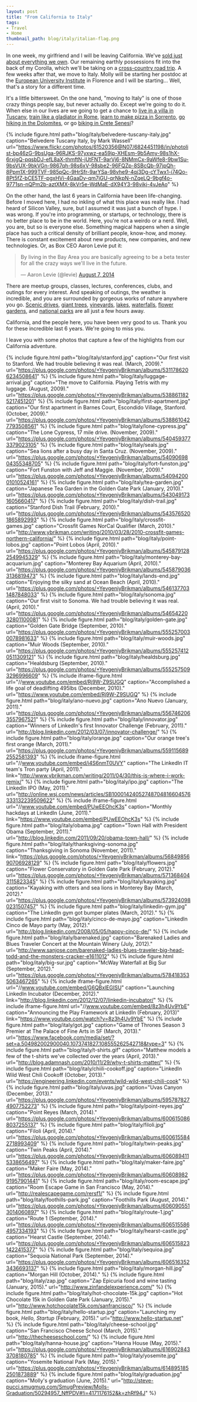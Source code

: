 ```yaml
---
layout: post
title: "From California to Italy"
tags:
- Travel
- Home
thumbnail_path: blog/italy/italian-flag.png
---  
```


In one week, my girlfriend and I will be leaving California. We've [sold just
about everything we own](http://www.ybrikman.com/writing/2015/06/02/moving-to-italy-digital-garage-sale/).
Our remaining earthly possessions fit into the back of my Corolla, which we'll 
be taking on a [cross-country road trip](https://www.google.com/maps/dir/Menlo+Park,+CA/Lake+Tahoe/Bonneville+Salt+Flats/Craters+of+the+Moon+National+Monument+%26+Preserve,+Arco,+ID/Hell%27s+Half+Acre+Lava+Field/Grand+Teton+National+Park,+Wyoming/Yellowstone+National+Park/Devils+Tower+National+Monument,+Wyoming/Deadwood,+SD/Mount+Rushmore+National+Memorial,+13000+S+Dakota+244,+Keystone,+SD+57751/Badlands+National+Park,+South+Dakota/Sioux+Falls,+SD/Chicago,+IL/Cleveland,+OH/Niagara+Falls,+NY/Cornell+University/Marblehead,+MA+01945/). 
A few weeks after that, we move to Italy. Molly will be starting her postdoc 
at the [European University Institute](http://www.eui.eu/Home.aspx) in Florence 
and I will be starting... Well, that's a story for a different time.

It's a little bittersweet. On the one hand, "moving to Italy" is one of those 
crazy things people say, but never actually do. Except we're going to do it. 
When else in our lives are we going to get a chance to [live in a villa in Tuscany](http://www.independenttraveler.com/destinations/europe/italy#tuscany),
[train like a gladiator in Rome](http://www.independenttraveler.com/destinations/europe/italy#rome),
[learn to make pizza in Sorrento](http://www.independenttraveler.com/destinations/europe/italy#sorrento),
[go hiking in the Dolomites](http://www.nationalgeographicexpeditions.com/expeditions/italy-dolomite-tour/detail),
or go [biking in Crete Senesi](https://www.flickr.com/search/?q=crete%20senesi)? 

{% include figure.html path="blog/italy/belvedere-tuscany-italy.jpg" caption="Belvedere Tuscany Italy, by Mark Wassell" url="https://www.flickr.com/photos/61520356@N07/6824451198/in/photolist-bp46zG-9bsUga-96RJKS-97yxwz-ea59jp-XHEsm-9b5Amy-98s1hX-6rxjgQ-pqsbDJ-efL8aX-thmftN-jUtFNT-9arVj6-8NMmCx-9aWfe8-9bw1Su-9bsVUX-9bkVGn-9867qh-98s6xV-98sbe2-96FQZp-8SBcQb-97jpQh-8Ppm1X-999TVF-985pQc-9HrSfr-9arYSa-98vhe9-4qj3Dg-cYTwx1-i74Qo-8Pt5fZ-bCE5TF-pgxHVi-4GaaDv-qm7jGU-qrNkpN-nZqeLQ-9bgf4o-9771sn-nQPm2b-aztXMX-8kVr5e-WdMaE-dX94Y3-98vikj-4vJeAo" %}

On the other hand, the last 6 years in California have been life-changing. 
Before I moved here, I had no inkling of what this place was really like. I had 
heard of Silicon Valley, sure, but I assumed it was just a bunch of hype. I was 
wrong. If you're into programming, or startups, or technology, there is no 
better place to be in the world. Here, you're not a weirdo or a nerd. Well, you 
are, but so is everyone else. Something magical happens when a single place has 
such a critical density of brilliant people, know-how, and money. There is 
constant excitement about new products, new companies, and new technologies. 
Or, as Box CEO Aaron Levie put it:

<div class="mt3 mb3">
  <blockquote class="twitter-tweet" lang="en">
    <p lang="en" dir="ltr">
      By living in the Bay Area you are basically agreeing to be a beta tester for all the crazy ways we&#39;ll live in the future.
    </p>&mdash; Aaron Levie (@levie) 
    <a href="https://twitter.com/levie/status/497171727781462016">August 7, 2014</a>
  </blockquote>
  <script async src="//platform.twitter.com/widgets.js" charset="utf-8"></script>
</div>

There are meetup groups, classes, lectures, conferences, clubs, and outings for 
every interest. And speaking of outings, the weather is incredible, and you are 
surrounded by gorgeous works of nature anywhere you go. [Scenic drives](https://plus.google.com/photos/+YevgeniyBrikman/albums/6065155864957334193),
[giant trees](https://plus.google.com/photos/+YevgeniyBrikman/albums/6065163523436693137), 
[vineyards](https://plus.google.com/photos/+YevgeniyBrikman/albums/5465422032801100081),
[lakes](https://plus.google.com/photos/+YevgeniyBrikman/albums/5573820416762502129),
[waterfalls](https://plus.google.com/photos/+YevgeniyBrikman/albums/5784183535063467265),
[flower gardens](https://plus.google.com/photos/+YevgeniyBrikman/albums/6006155842718993409),
and [national parks](https://plus.google.com/photos/+YevgeniyBrikman/albums/6148951852501873889)
are all just a few hours away.

California, and the people here, you have been very good to us. Thank you for
these incredible last 6 years. We're going to miss you.

I leave you with some photos that capture a few of the highlights from our
California adventure.  

{% include figure.html path="blog/italy/stanford.jpg" caption="Our first visit to Stanford. We had trouble believing it was real. (March, 2009)." url="https://plus.google.com/photos/+YevgeniyBrikman/albums/5311786206234508641" %}
{% include figure.html path="blog/italy/luggage-arrival.jpg" caption="The move to California. Playing Tetris with my luggage. (August, 2009)." url="https://plus.google.com/photos/+YevgeniyBrikman/albums/5388611825217451201" %}
{% include figure.html path="blog/italy/first-apartment.jpg" caption="Our first apartment in Barnes Court, Escondido Village, Stanford. (October, 2009)." url="https://plus.google.com/photos/+YevgeniyBrikman/albums/5388610427793508561" %}
{% include figure.html path="blog/italy/lone-cypress.jpg" caption="The Lone Cypress, 17 mile drive. (November, 2009)." url="https://plus.google.com/photos/+YevgeniyBrikman/albums/5404593773379023105" %}
{% include figure.html path="blog/italy/seals.jpg" caption="Sea lions after a busy day in Santa Cruz. (November, 2009)." url="https://plus.google.com/photos/+YevgeniyBrikman/albums/5409069804355348705" %}
{% include figure.html path="blog/italy/fort-funston.jpg" caption="Fort Funston with Jeff and Maggie. (November, 2009)." url="https://plus.google.com/photos/+YevgeniyBrikman/albums/5409420001010524161" %}
{% include figure.html path="blog/italy/tea-garden.jpg" caption="Japanese Tea Garden in the Golden Gate Park (January, 2010)." url="https://plus.google.com/photos/+YevgeniyBrikman/albums/5430491731605660417" %}
{% include figure.html path="blog/italy/dish-trail.jpg" caption="Stanford Dish Trail (February, 2010)." url="https://plus.google.com/photos/+YevgeniyBrikman/albums/5435765201865892993" %}
{% include figure.html path="blog/italy/crossfit-games.jpg" caption="Crossfit Games NorCal Qualifier (March, 2010)." url="http://www.ybrikman.com/writing/2010/03/28/2010-crossfit-games-northern-california/" %}
{% include figure.html path="blog/italy/point-lobos.jpg" caption="Point Lobos (April, 2010)." url="https://plus.google.com/photos/+YevgeniyBrikman/albums/5458791282549945329" %}
{% include figure.html path="blog/italy/monterey-bay-acquarium.jpg" caption="Monterey Bay Aquarium (April, 2010)." url="https://plus.google.com/photos/+YevgeniyBrikman/albums/5458790363136819473" %}
{% include figure.html path="blog/italy/lands-end.jpg" caption="Enjoying the silky sand at Ocean Beach (April, 2010)." url="https://plus.google.com/photos/+YevgeniyBrikman/albums/5461377031487848033" %}
{% include figure.html path="blog/italy/sonoma.jpg" caption="Our first visit to Sonoma. We had trouble believing it was real. (April, 2010)." url="https://plus.google.com/photos/+YevgeniyBrikman/albums/5465422032801100081" %}
{% include figure.html path="blog/italy/golden-gate.jpg" caption="Golden Gate Bridge (September, 2010)." url="https://plus.google.com/photos/+YevgeniyBrikman/albums/5552570030078981633" %}
{% include figure.html path="blog/italy/muir-woods.jpg" caption="Muir Woods (September, 2010)." url="https://plus.google.com/photos/+YevgeniyBrikman/albums/5552574120511309121" %}
{% include figure.html path="blog/italy/healdsburg.jpg" caption="Healdsburg (September, 2010)." url="https://plus.google.com/photos/+YevgeniyBrikman/albums/5552575093296996609" %}
{% include iframe-figure.html url="//www.youtube.com/embed/Rj9W-Z9SUGQ" caption="Accomplished a life goal of deadlifting 495lbs (December, 2010)." url="https://www.youtube.com/embed/Rj9W-Z9SUGQ" %}
{% include figure.html path="blog/italy/ano-nuevo.jpg" caption="Ano Nuevo (January, 2011)." url="https://plus.google.com/photos/+YevgeniyBrikman/albums/5567462063557967521" %}
{% include figure.html path="blog/italy/innovator.jpg" caption="Winners of LinkedIn's first Innovator Challenge (February, 2011)." url="http://blog.linkedin.com/2012/03/07/innovator-challenge/" %}
{% include figure.html path="blog/italy/orange.jpg" caption="Our orange tree's first orange (March, 2011)." url="https://plus.google.com/photos/+YevgeniyBrikman/albums/5591156892552581393" %}
{% include iframe-figure.html url="//www.youtube.com/embed/i4S6nmT0UVY" caption="The LinkedIn IT team's Tron party (April, 2011)." link="http://www.ybrikman.com/writing/2011/04/30/this-is-where-i-work-remix/" %}
{% include figure.html path="blog/italy/ipo.jpg" caption="The LinkedIn IPO (May, 2011)." url="http://online.wsj.com/news/articles/SB10001424052748704816604576333132239509622" %}
{% include iframe-figure.html url="//www.youtube.com/embed/PUwEEOhcK3s" caption="Monthly hackdays at LinkedIn (June, 2011)." link="https://www.youtube.com/embed/PUwEEOhcK3s" %}
{% include figure.html path="blog/italy/obama.jpg" caption="Town Hall with President Obama (September, 2011)." url="http://blog.linkedin.com/2011/09/20/obama-town-hall/" %}
{% include figure.html path="blog/italy/thanksgiving-sonoma.jpg" caption="Thanksgiving in Sonoma (November, 2011)." link="https://plus.google.com/photos/+YevgeniyBrikman/albums/5684985690706928129" %}
{% include figure.html path="blog/italy/flowers.jpg" caption="Flower Conservatory in Golden Gate Park (February, 2012)." url="https://plus.google.com/photos/+YevgeniyBrikman/albums/5713684043115823345" %}
{% include figure.html path="blog/italy/kayaking.jpg" caption="Kayaking with otters and sea lions in Monterey Bay (March, 2012)." url="https://plus.google.com/photos/+YevgeniyBrikman/albums/5739240980231507457" %}
{% include figure.html path="blog/italy/linkedin-gym.jpg" caption="The LinkedIn gym got bumper plates (March, 2012)." %}
{% include figure.html path="blog/italy/cinco-de-mayo.jpg" caption="LinkedIn Cinco de Mayo party (May, 2012)." url="http://blog.linkedin.com/2008/05/05/happy-cinco-de/" %}
{% include figure.html path="blog/italy/barenaked.jpg" caption="Barenaked Ladies and Blues Traveler Concert at the Mountain Winery (July, 2012)." url="http://www.sanjose.com/barenaked-ladies-blues-traveler-big-head-todd-and-the-monsters-cracker-e1611012" %}
{% include figure.html path="blog/italy/big-sur.jpg" caption="McWay Waterfall at Big Sur (September, 2012)." url="https://plus.google.com/photos/+YevgeniyBrikman/albums/5784183535063467265" %}
{% include iframe-figure.html url="//www.youtube.com/embed/G6QBxlEGISU" caption="Launching LinkedIn Incubator (December, 2012)." link="http://blog.linkedin.com/2012/12/07/linkedin-incubator/" %}
{% include iframe-figure.html url="//www.youtube.com/embed/8z3h4Uv9YbE" caption="Announcing the Play Framework at LinkedIn (February, 2013)" link="https://www.youtube.com/watch?v=8z3h4Uv9YbE" %}
{% include figure.html path="blog/italy/got.jpg" caption="Game of Thrones Season 3 Premier at The Palace of Fine Arts in SF (March, 2013)." url="https://www.facebook.com/media/set/?set=a.504982002900040.1073741827.108555262542718&type=3" %}
{% include figure.html path="blog/italy/t-shirts.gif" caption="Matthew models a few of the t-shirts we've collected over the years (April, 2013)." url="http://blog.adamnash.com/2010/11/29/why-t-shirts-matter/" %}
{% include figure.html path="blog/italy/chiili-cookoff.jpg" caption="LinkedIn Wild West Chili Cookoff (October, 2013)." url="https://engineering.linkedin.com/events/wild-wild-west-chili-cook" %}
{% include figure.html path="blog/italy/uvas.jpg" caption="Uvas Canyon (December, 2013)." url="https://plus.google.com/photos/+YevgeniyBrikman/albums/5957878274907752273" %}
{% include figure.html path="blog/italy/point-reyes.jpg" caption="Point Reyes (March, 2014)." url="https://plus.google.com/photos/+YevgeniyBrikman/albums/6006150868037255137" %}
{% include figure.html path="blog/italy/filoli.jpg" caption="Filoli (April, 2014)." url="https://plus.google.com/photos/+YevgeniyBrikman/albums/6006155842718993409" %}
{% include figure.html path="blog/italy/twin-peaks.jpg" caption="Twin Peaks (April, 2014)." url="https://plus.google.com/photos/+YevgeniyBrikman/albums/6060894115338656497" %}
{% include figure.html path="blog/italy/maker-faire.jpg" caption="Maker Faire (May, 2014)." url="https://plus.google.com/photos/+YevgeniyBrikman/albums/6060898291957901441" %}
{% include figure.html path="blog/italy/room-escape.jpg" caption="Room Escape Game in San Francisco (May, 2014)." url="http://realescapegame.com/rersf1/" %}
{% include figure.html path="blog/italy/foothills-park.jpg" caption="Foothills Park (August, 2014)." url="https://plus.google.com/photos/+YevgeniyBrikman/albums/6060905513014060897" %}
{% include figure.html path="blog/italy/route-1.jpg" caption="Route 1 (September, 2014)." url="https://plus.google.com/photos/+YevgeniyBrikman/albums/6065155864957334193" %}
{% include figure.html path="blog/italy/hearst-castle.jpg" caption="Hearst Castle (September, 2014)." url="https://plus.google.com/photos/+YevgeniyBrikman/albums/6065158231422415377" %}
{% include figure.html path="blog/italy/sequioa.jpg" caption="Sequoia National Park (September, 2014)." url="https://plus.google.com/photos/+YevgeniyBrikman/albums/6065163523436693137" %}
{% include figure.html path="blog/italy/morgan-hill.jpg" caption="Morgan Hill (October, 2014)." %}
{% include figure.html path="blog/italy/zap.jpg" caption="Zap Epicuria food and wine tasting (January, 2015)." url="http://www.zinfandelexperience.com/" %}
{% include figure.html path="blog/italy/hot-chocolate-15k.jpg" caption="Hot Chocolate 15k in Golden Gate Park (January, 2015)." url="http://www.hotchocolate15k.com/sanfrancisco/" %}
{% include figure.html path="blog/italy/hello-startup.jpg" caption="Launching my book, <em>Hello, Startup</em> (February, 2015)." url="http://www.hello-startup.net" %}
{% include figure.html path="blog/italy/cheese-school.jpg" caption="San Francisco Cheese School (March, 2015)." url="http://thecheeseschool.com/" %}
{% include figure.html path="blog/italy/hanna-house.jpg" caption="Hanna House (May, 2015)." url="https://plus.google.com/photos/+YevgeniyBrikman/albums/6169028433708180785" %}
{% include figure.html path="blog/italy/yosemite.jpg" caption="Yosemite National Park (May, 2015)." url="https://plus.google.com/photos/+YevgeniyBrikman/albums/6148951852501873889" %}
{% include figure.html path="blog/italy/graduation.jpg" caption="Molly's graduation (June, 2015)." url="http://steve-pucci.smugmug.com/SmugPreview/Molls-Graduation/50294957_NffPDV#!i=4171176152&k=zhRf94J" %}








